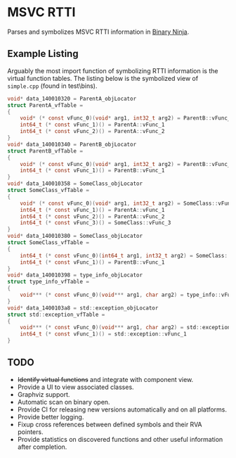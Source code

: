 # MSVC RTTI

Parses and symbolizes MSVC RTTI information in [Binary Ninja].

## Example Listing

Arguably the most import function of symbolizing RTTI information is the virtual function tables. The listing below is the symbolized view of `simple.cpp` (found in test\bins).

```c
void* data_140010320 = ParentA_objLocator
struct ParentA_vfTable = 
{
    void* (* const vFunc_0)(void* arg1, int32_t arg2) = ParentB::vFunc_0
    int64_t (* const vFunc_1)() = ParentA::vFunc_1
    int64_t (* const vFunc_2)() = ParentA::vFunc_2
}
void* data_140010340 = ParentB_objLocator
struct ParentB_vfTable = 
{
    void* (* const vFunc_0)(void* arg1, int32_t arg2) = ParentB::vFunc_0
    int64_t (* const vFunc_1)() = ParentB::vFunc_1
}
void* data_140010358 = SomeClass_objLocator
struct SomeClass_vfTable = 
{
    void* (* const vFunc_0)(void* arg1, int32_t arg2) = SomeClass::vFunc_0
    int64_t (* const vFunc_1)() = ParentA::vFunc_1
    int64_t (* const vFunc_2)() = ParentA::vFunc_2
    int64_t (* const vFunc_3)() = SomeClass::vFunc_3
}
void* data_140010380 = SomeClass_objLocator
struct SomeClass_vfTable = 
{
    int64_t (* const vFunc_0)(int64_t arg1, int32_t arg2) = SomeClass::vFunc_0
    int64_t (* const vFunc_1)() = ParentB::vFunc_1
}
void* data_140010398 = type_info_objLocator
struct type_info_vfTable = 
{
    void*** (* const vFunc_0)(void*** arg1, char arg2) = type_info::vFunc_0
}
void* data_1400103a8 = std::exception_objLocator
struct std::exception_vfTable = 
{
    void*** (* const vFunc_0)(void*** arg1, char arg2) = std::exception::vFunc_0
    int64_t (* const vFunc_1)() = std::exception::vFunc_1
}
```

## TODO

- ~~Identify virtual functions~~ and integrate with component view.
- Provide a UI to view associated classes.
- Graphviz support.
- Automatic scan on binary open.
- Provide CI for releasing new versions automatically and on all platforms.
- Provide better logging.
- Fixup cross references between defined symbols and their RVA pointers.
- Provide statistics on discovered functions and other useful information after completion.

[Binary Ninja]: https://binary.ninja
